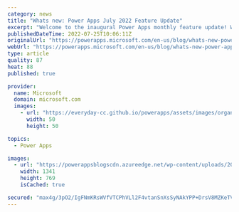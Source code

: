 ```yaml
---
category: news
title: "Whats new: Power Apps July 2022 Feature Update"
excerpt: "Welcome to the inaugural Power Apps monthly feature update! We will use this blog to share a summary of product, community, and learning updates from throughout the month so you can access it in one easy place. A variety of new and highly anticipated features are now available which we are very excited"
publishedDateTime: 2022-07-25T10:06:11Z
originalUrl: "https://powerapps.microsoft.com/en-us/blog/whats-new-power-apps-july-2022-feature-update/"
webUrl: "https://powerapps.microsoft.com/en-us/blog/whats-new-power-apps-july-2022-feature-update/"
type: article
quality: 87
heat: 88
published: true

provider:
  name: Microsoft
  domain: microsoft.com
  images:
    - url: "https://everyday-cc.github.io/powerapps/assets/images/organizations/microsoft.com-50x50.jpg"
      width: 50
      height: 50

topics:
  - Power Apps

images:
  - url: "https://powerappsblogscdn.azureedge.net/wp-content/uploads/2022/07/replace-demo-v1-1.gif"
    width: 1341
    height: 769
    isCached: true

secured: "max4g/3pO2/IgFNmKRsWVfVTCPhVLl2F4vtanSnXsSyNAkYPP+DrsV8MZKeTVntsFOY1D1m0gOpuaimJc4NYnqjcPSeKSMWqcykzcDpQorkkN8b6nh8HHlCYLyAsYRAMheDJIa3+F9Cv0onA/yeFTOLE8CmenwVhk8sLcvLAsOJFlh0e/KWtgJFv6oQaukg9FKcbWTeFBLsHcomN/nXV8v85h52tMBeIgTojuN+UNFO8PYG2gMtYfmsgsBTXEsjhp3jXFUzqXEov24fXuaIEKvsG+IwlsZrH2vfKHFp+KEKQPToCwHHEUR6hDVESbbed1wd7SKs9zUZbqbA/swbvIyQa+QVvYv+D+eUncvzx00g=;rTF9d6JOBzD2BDEVA/972Q=="
---
```



